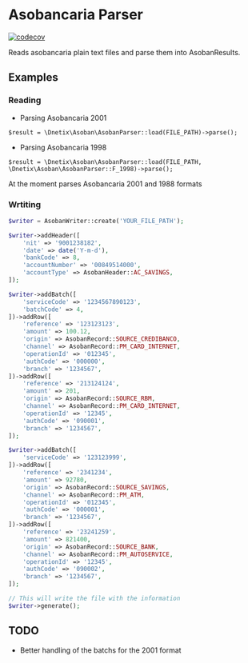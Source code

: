 # Asobancaria Parser

[![codecov](https://codecov.io/gh/dnetix/asoban/branch/master/graph/badge.svg?token=738P5X6J4H)](https://codecov.io/gh/dnetix/asoban)

Reads asobancaria plain text files and parse them into AsobanResults.

## Examples

### Reading

- Parsing Asobancaria 2001
```
$result = \Dnetix\Asoban\AsobanParser::load(FILE_PATH)->parse();
```

- Parsing Asobancaria 1998
```
$result = \Dnetix\Asoban\AsobanParser::load(FILE_PATH, \Dnetix\Asoban\AsobanParser::F_1998)->parse();
```

At the moment parses Asobancaria 2001 and 1988 formats

### Wrtiting

```php
$writer = AsobanWriter::create('YOUR_FILE_PATH');

$writer->addHeader([
    'nit' => '9001238182',
    'date' => date('Y-m-d'),
    'bankCode' => 8,
    'accountNumber' => '00849514000',
    'accountType' => AsobanHeader::AC_SAVINGS,
]);

$writer->addBatch([
    'serviceCode' => '1234567890123',
    'batchCode' => 4,
])->addRow([
    'reference' => '123123123',
    'amount' => 100.12,
    'origin' => AsobanRecord::SOURCE_CREDIBANCO,
    'channel' => AsobanRecord::PM_CARD_INTERNET,
    'operationId' => '012345',
    'authCode' => '000000',
    'branch' => '1234567',
])->addRow([
    'reference' => '213124124',
    'amount' => 201,
    'origin' => AsobanRecord::SOURCE_RBM,
    'channel' => AsobanRecord::PM_CARD_INTERNET,
    'operationId' => '12345',
    'authCode' => '090001',
    'branch' => '1234567',
]);

$writer->addBatch([
    'serviceCode' => '123123999',
])->addRow([
    'reference' => '2341234',
    'amount' => 92780,
    'origin' => AsobanRecord::SOURCE_SAVINGS,
    'channel' => AsobanRecord::PM_ATM,
    'operationId' => '012345',
    'authCode' => '000001',
    'branch' => '1234567',
])->addRow([
    'reference' => '23241259',
    'amount' => 821400,
    'origin' => AsobanRecord::SOURCE_BANK,
    'channel' => AsobanRecord::PM_AUTOSERVICE,
    'operationId' => '12345',
    'authCode' => '090002',
    'branch' => '1234567',
]);

// This will write the file with the information
$writer->generate();
```

## TODO

* Better handling of the batchs for the 2001 format